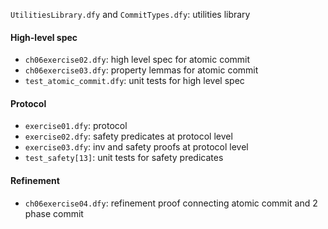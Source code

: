 `UtilitiesLibrary.dfy` and `CommitTypes.dfy`: utilities library
#### High-level spec
* `ch06exercise02.dfy`: high level spec for atomic commit
* `ch06exercise03.dfy`: property lemmas for atomic commit
* `test_atomic_commit.dfy`: unit tests for high level spec

#### Protocol
* `exercise01.dfy`: protocol
* `exercise02.dfy`: safety predicates at protocol level
* `exercise03.dfy`: inv and safety proofs at protocol level
* `test_safety[13]`: unit tests for safety predicates

#### Refinement
* `ch06exercise04.dfy`: refinement proof connecting atomic commit and 2 phase commit
